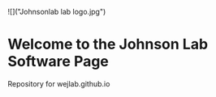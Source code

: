 ![]("Johnsonlab lab logo.jpg")
# Welcome to the Johnson Lab Software Page
Repository for wejlab.github.io
